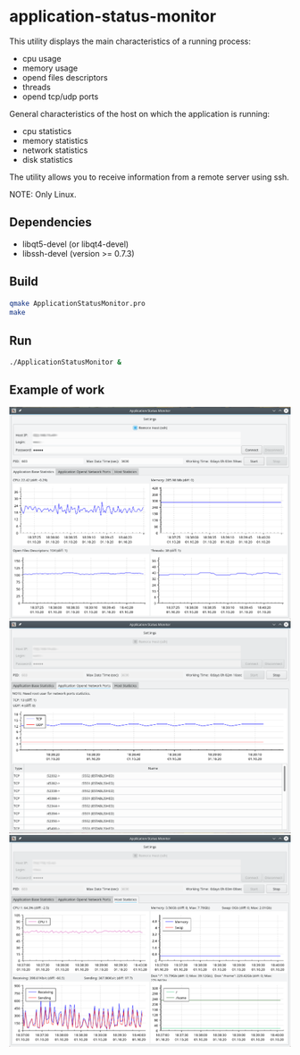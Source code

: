 # application-status-monitor

This utility displays the main characteristics of a running process:
- cpu usage
- memory usage
- opend files descriptors
- threads
- opend tcp/udp ports

General characteristics of the host on which the application is running:
- cpu statistics
- memory statistics
- network statistics
- disk statistics

The utility allows you to receive information from a remote server using ssh.

NOTE: Only Linux.

## Dependencies

- libqt5-devel (or libqt4-devel)
- libssh-devel (version >= 0.7.3)

## Build

```bash
qmake ApplicationStatusMonitor.pro
make 
```

## Run

```bash
./ApplicationStatusMonitor &
```

## Example of work

![Application Base Statistics](https://github.com/AnthonySnow887/application-status-monitor/blob/master/App_Base.png?raw=true)
![Application Opend Network Ports](https://github.com/AnthonySnow887/application-status-monitor/blob/master/App_Net.png?raw=true)
![Host Statistics](https://github.com/AnthonySnow887/application-status-monitor/blob/master/Host_Stat.png?raw=true)
